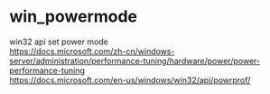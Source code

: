 # win_powermode
win32 api set power mode  
https://docs.microsoft.com/zh-cn/windows-server/administration/performance-tuning/hardware/power/power-performance-tuning  
https://docs.microsoft.com/en-us/windows/win32/api/powrprof/  

